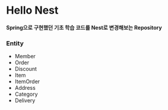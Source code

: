# Hello Nest

**Spring으로 구현했던 기초 학습 코드를 Nest로 변경해보는 Repository**


### Entity
- Member
- Order
- Discount
- Item
- ItemOrder
- Address
- Category
- Delivery
